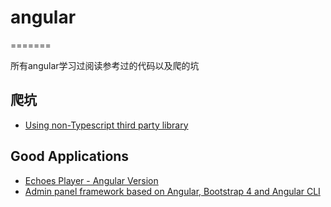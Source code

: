 # angular

=======

所有angular学习过阅读参考过的代码以及爬的坑

## 爬坑

* [Using non-Typescript third party library](./about-using-thirdparty-lib/README.md)

## Good Applications

- [Echoes Player - Angular Version](https://github.com/orizens/echoes-player)
- [Admin panel framework based on Angular, Bootstrap 4 and Angular CLI](https://github.com/Hulva/ng2-admin)